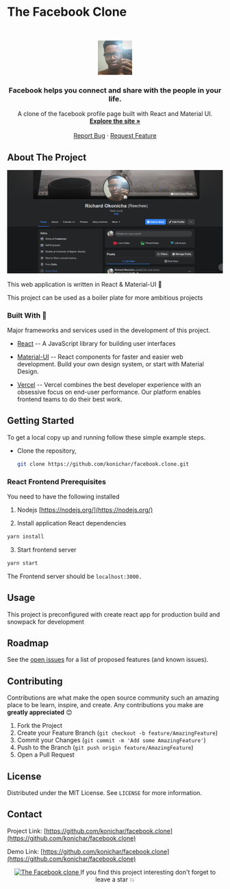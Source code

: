 # The Facebook Clone


<!-- PROJECT LOGO -->
<br />
<p align="center">
  <a href="https://github.com/konichar/facebook.clone">
    <img src="src/static/images/avatar/p1.jpg" alt="Logo" width="80" height="80">
  </a>

  <h3 align="center">Facebook helps you connect and share with the people in your life.</h3>

  <p align="center">
   A clone of the facebook profile page built with React and Material UI.
    <br />
    <a href="https://github.com/konichar/facebook.clone"><strong>Explore the site »</strong></a>
    <br />
    <br />
    <a href="https://github.com/konichar/facebook.clone/issues">Report Bug</a>
    ·
    <a href="https://github.com/konichar/facebook.clone/issues">Request Feature</a>
  </p>
</p>


<!-- ABOUT THE PROJECT -->
## About The Project

<!-- [![The Facebook Clone][product-screenshot]](media/readme/desktop.png) -->
<p align=center>
<a href="">
 <img src="src/static/images/avatar/profilepage.png" alt="the Facebook clone">
</a>
</p>
This web application is written in React & Material-UI  🛫

This project can be used as a boiler plate for more ambitious projects 

### Built With 💖
Major frameworks and services used in the development of this project.
* [React](https://reactjs.org/)  -- A JavaScript library for building user interfaces
* [Material-UI](https://material-ui.com) -- React components for faster and easier web development. Build your own design system, or start with Material Design.

* [Vercel](https://www.heroku.com/) -- Vercel combines the best developer experience with an obsessive focus on end-user performance.
Our platform enables frontend teams to do their best work.
<!-- GETTING STARTED -->
## Getting Started

To get a local copy up and running follow these simple example steps.

* Clone the repository, 
  ```sh
  git clone https://github.com/konichar/facebook.clone.git
  ```

### React Frontend Prerequisites

You need to have the following installed
1. Nodejs
  [https://nodejs.org/](https://nodejs.org/)
  
2. Install application React dependencies
  ```sh
  yarn install
  ```
3. Start frontend server
  ```sh
  yarn start
  ```
  The Frontend server should be `localhost:3000.`

<!-- USAGE EXAMPLES -->
## Usage

This project is preconfigured with create react app for production build and snowpack for development


<!-- ROADMAP -->
## Roadmap

See the [open issues](https://github.com/konichar/facebook.clone/issues) for a list of proposed features (and known issues).

<!-- CONTRIBUTING -->
## Contributing

Contributions are what make the open source community such an amazing place to be learn, inspire, and create. Any contributions you make are **greatly appreciated** 😊

1. Fork the Project
2. Create your Feature Branch (`git checkout -b feature/AmazingFeature`)
3. Commit your Changes (`git commit -m 'Add some AmazingFeature'`)
4. Push to the Branch (`git push origin feature/AmazingFeature`)
5. Open a Pull Request

<!-- LICENSE -->
## License

Distributed under the MIT License. See `LICENSE` for more information.

<!-- CONTACT -->
## Contact
Project Link: [https://github.com/konichar/facebook.clone](https://github.com/konichar/facebook.clone)

Demo Link: [https://github.com/konichar/facebook.clone](https://github.com/konichar/facebook.clone)


<p align=center>
<a href="https://github.com/konichar/facebook.clone">
  <img src="media/readme/addphoto.png" alt="The Facebook clone">
<a/>
If you find this project interesting don't forget to leave a star 💥
</p>


[linkedin-url]: https://linkedin.com/in/richardokonicha
